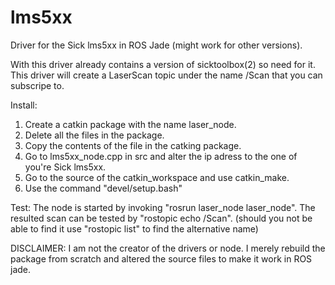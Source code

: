 # lms5xx
Driver for the Sick lms5xx in ROS Jade (might work for other versions).

With this driver already contains a version of sicktoolbox(2) so need for it.
This driver will create a LaserScan topic under the name /Scan that you can subscripe to.

Install:
1. Create a catkin package with the name laser_node.
2. Delete all the files in the package.
3. Copy the contents of the file in the catking package.
4. Go to lms5xx_node.cpp in src and alter the ip adress to the one of you're Sick lms5xx.
4. Go to the source of the catkin_workspace and use catkin_make.
5. Use the command "devel/setup.bash"

Test:
  The node is started by invoking "rosrun laser_node laser_node". 
  The resulted scan can be tested by "rostopic echo /Scan". (should you not be able to find it use "rostopic list" to find the alternative name)
  
DISCLAIMER:
  I am not the creator of the drivers or node. I merely rebuild the package from scratch and altered the source files to make it work in 
  ROS jade.
